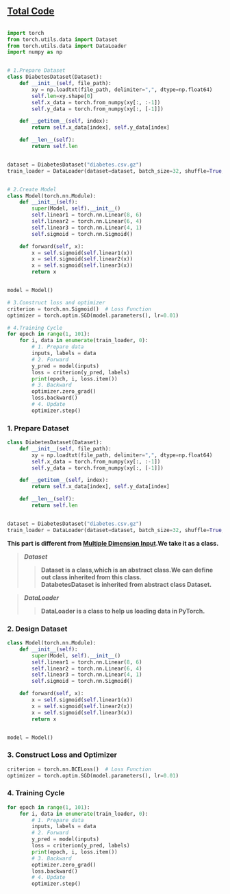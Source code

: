 
## [Total Code](Dataset%20and%20DataLoader.py)
``` python

import torch
from torch.utils.data import Dataset
from torch.utils.data import DataLoader
import numpy as np


# 1.Prepare Dataset
class DiabetesDataset(Dataset):
    def __init__(self, file_path):
        xy = np.loadtxt(file_path, delimiter=",", dtype=np.float64)
        self.len=xy.shape[0]
        self.x_data = torch.from_numpy(xy[:, :-1])
        self.y_data = torch.from_numpy(xy[:, [-1]])

    def __getitem__(self, index):
        return self.x_data[index], self.y_data[index]

    def __len__(self):
        return self.len


dataset = DiabetesDataset("diabetes.csv.gz")
train_loader = DataLoader(dataset=dataset, batch_size=32, shuffle=True, num_workers=2)


# 2.Create Model
class Model(torch.nn.Module):
    def __init__(self):
        super(Model, self).__init__()
        self.linear1 = torch.nn.Linear(8, 6)
        self.linear2 = torch.nn.Linear(6, 4)
        self.linear3 = torch.nn.Linear(4, 1)
        self.sigmoid = torch.nn.Sigmoid()

    def forward(self, x):
        x = self.sigmoid(self.linear1(x))
        x = self.sigmoid(self.linear2(x))
        x = self.sigmoid(self.linear3(x))
        return x


model = Model()

# 3.Construct loss and optimizer
criterion = torch.nn.Sigmoid()  # Loss Function
optimizer = torch.optim.SGD(model.parameters(), lr=0.01)

# 4.Training Cycle
for epoch in range(1, 101):
    for i, data in enumerate(train_loader, 0):
        # 1. Prepare data
        inputs, labels = data
        # 2. Forward
        y_pred = model(inputs)
        loss = criterion(y_pred, labels)
        print(epoch, i, loss.item())
        # 3. Backward
        optimizer.zero_grad()
        loss.backward()
        # 4. Update
        optimizer.step()

```


### 1. Prepare Dataset
``` python
class DiabetesDataset(Dataset):
    def __init__(self, file_path):
        xy = np.loadtxt(file_path, delimiter=",", dtype=np.float64)
        self.x_data = torch.from_numpy(xy[:, :-1])
        self.y_data = torch.from_numpy(xy[:, [-1]])

    def __getitem__(self, index):
        return self.x_data[index], self.y_data[index]

    def __len__(self):
        return self.len


dataset = DiabetesDataset("diabetes.csv.gz")
train_loader = DataLoader(dataset=dataset, batch_size=32, shuffle=True, num_workers=2)
```
__This part is different from [Multiple Dimension Input](../处理多维特征的输入/Multiple%20Dimension%20Input.py).We take it as a class.__
>___Dataset___
>>__Dataset is a class,which is an abstract class.We can define out class inherited from this class.__  
>>__DatabetesDataset is inherited from abstract class Dataset.__

>___DataLoader___
>>__DataLoader is a class to help us loading data in PyTorch.__

### 2. Design Dataset
``` python
class Model(torch.nn.Module):
    def __init__(self):
        super(Model, self).__init__()
        self.linear1 = torch.nn.Linear(8, 6)
        self.linear2 = torch.nn.Linear(6, 4)
        self.linear3 = torch.nn.Linear(4, 1)
        self.sigmoid = torch.nn.Sigmoid()

    def forward(self, x):
        x = self.sigmoid(self.linear1(x))
        x = self.sigmoid(self.linear2(x))
        x = self.sigmoid(self.linear3(x))
        return x


model = Model()
```


### 3. Construct Loss and Optimizer
``` python
criterion = torch.nn.BCELoss()  # Loss Function
optimizer = torch.optim.SGD(model.parameters(), lr=0.01)
```


### 4. Training Cycle
``` python
for epoch in range(1, 101):
    for i, data in enumerate(train_loader, 0):
        # 1. Prepare data
        inputs, labels = data
        # 2. Forward
        y_pred = model(inputs)
        loss = criterion(y_pred, labels)
        print(epoch, i, loss.item())
        # 3. Backward
        optimizer.zero_grad()
        loss.backward()
        # 4. Update
        optimizer.step()
```
